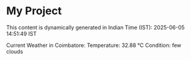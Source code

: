# My Project

This content is dynamically generated in Indian Time (IST): 2025-06-05 14:51:49 IST


Current Weather in Coimbatore:
Temperature: 32.88 °C
Condition: few clouds
